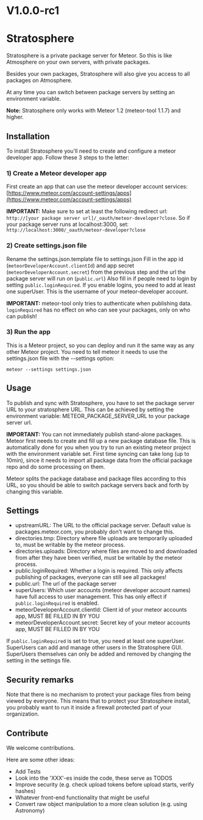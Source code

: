 # V1.0.0-rc1

# Stratosphere
Stratosphere is a private package server for Meteor. 
So this is like Atmosphere on your own servers, with private packages.

Besides your own packages, Stratosphere will also give you access to all packages on Atmosphere.

At any time you can switch between package servers by setting an environment variable.

**Note:** Stratosphere only works with Meteor 1.2 (meteor-tool 1.1.7) and higher.

## Installation

To install Stratosphere you'll need to create and configure a meteor developer app.
Follow these 3 steps to the letter:

### 1) Create a Meteor developer app
First create an app that can use the meteor developer account services:
[https://www.meteor.com/account-settings/apps](https://www.meteor.com/account-settings/apps)

**IMPORTANT:** Make sure to set at least the following redirect url:
`http://[your package server url]/_oauth/meteor-developer?close`. So if your package server runs at localhost:3000, set: `http://localhost:3000/_oauth/meteor-developer?close`

### 2) Create settings.json file
Rename the settings.json.template file to settings.json
Fill in the app id (`meteorDeveloperAccount.clientId`) and app secret (`meteorDeveloperAccount.secret`) from the previous step and the url the package server will run on (`public.url`)
Also fill in if people need to login by setting `public.loginRequired`. If you enable logins, you need to add at least one superUser. This is the username of your meteor-developer account.

**IMPORTANT:** meteor-tool only tries to authenticate when publishing data. `loginRequired` has no effect on who can see your packages, only on who can publish!

### 3) Run the app
This is a Meteor project, so you can deploy and run it the same way as any other Meteor project.
You need to tell meteor it needs to use the settings.json file with the --settings option:

```
meteor --settings settings.json
```

## Usage
To publish and sync with Stratosphere, you have to set the package server URL to your stratosphere URL.
This can be achieved by setting the environment variable: METEOR_PACKAGE_SERVER_URL to your package server url.

**IMPORTANT:** You can not immediately publish stand-alone packages. Meteor first needs to create and fill up a new package database file.
This is automatically done for you when you try to run an existing meteor project with the environment variable set.
First time syncing can take long (up to 10min), since it needs to import all package data from the official package repo and do some processing on them.

Meteor splits the package database and package files according to this URL, so you should be able to switch package servers back and forth by changing this variable.

## Settings
* upstreamURL: The URL to the official package server. Default value is packages.meteor.com, you probably don't want to change this.
* directories.tmp: Directory where file uploads are temporarily uploaded to, must be writable by the meteor process.
* directories.uploads: Directory where files are moved to and downloaded from after they have been verified, must be writable by the meteor process.
* public.loginRequired: Whether a login is required. This only affects publishing of packages, everyone can still see all packages!
* public.url: The url of the package server
* superUsers: Which user accounts (meteor developer account names) have full access to user management. This has only effect if `public.loginRequired` is enabled.
* meteorDeveloperAccount.clientId: Client id of your meteor accounts app, MUST BE FILLED IN BY YOU
* meteorDeveloperAccount.secret: Secret key of your meteor accounts app, MUST BE FILLED IN BY YOU

If `public.loginRequired` is set to true, you need at least one superUser. SuperUsers can add and manage other users in the Stratosphere GUI.
SuperUsers themselves can only be added and removed by changing the setting in the settings file.

## Security remarks
Note that there is no mechanism to protect your package files from being viewed by everyone.
This means that to protect your Stratosphere install, you probably want to run it inside a firewall protected part of your organization.

## Contribute
We welcome contributions.

Here are some other ideas:
- Add Tests
- Look into the 'XXX'-es inside the code, these serve as TODOS
- Improve security (e.g. check upload tokens before upload starts, verify hashes)
- Whatever front-end functionality that might be useful
- Convert raw object manipulation to a more clean solution (e.g. using Astronomy)